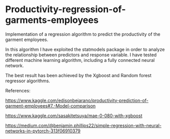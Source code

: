 # Productivity-regression-of-garments-employees
Implementation of a regression algorithm to predict the productivity of the garment employees.

In this algorithm I have exploited the statmodels package in order to analyze the relationship between predictors and response variable.
I have tested different machine learning algorithm, including a fully connected neural network.

The best result has been achieved by the Xgboost and Random forest regressor algorithms.

References:

https://www.kaggle.com/edisonbejarano/productivity-prediction-of-garment-employees#7.-Model-comparison

https://www.kaggle.com/sasakitetsuya/mae-0-080-with-xgboost

https://medium.com/@benjamin.phillips22/simple-regression-with-neural-networks-in-pytorch-313f06910379
